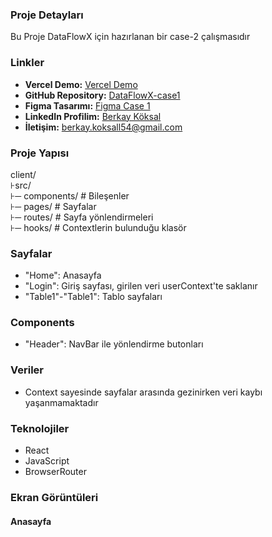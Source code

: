 ### Proje Detayları
Bu Proje DataFlowX için hazırlanan bir case-2 çalışmasıdır 

### Linkler
- **Vercel Demo:** [Vercel Demo]()
- **GitHub Repository:** [DataFlowX-case1]()
- **Figma Tasarımı:** [Figma Case 1]()
- **LinkedIn Profilim:** [Berkay Köksal](https://www.linkedin.com/in/berkay-koksal/)
- **İletişim:** [berkay.koksall54@gmail.com](mailto:berkay.koksall54@gmail.com)

### Proje Yapısı 
client/<br/>
⊦src/<br/>
⊦─ components/ # Bileşenler<br/>
⊦─ pages/ # Sayfalar<br/>
⊦─ routes/ # Sayfa yönlendirmeleri<br/>
⊦─ hooks/ # Contextlerin bulunduğu klasör<br/>

### Sayfalar
- "Home": Anasayfa
- "Login": Giriş sayfası, girilen veri userContext'te saklanır
- "Table1"-"Table1": Tablo sayfaları

### Components
- "Header": NavBar ile yönlendirme butonları

### Veriler
- Context sayesinde sayfalar arasında gezinirken veri kaybı yaşanmamaktadır

### Teknolojiler
- React
- JavaScript
- BrowserRouter

### Ekran Görüntüleri
#### Anasayfa
